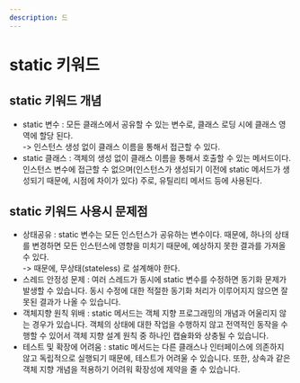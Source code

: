 ```yaml
---
description: 드
---
```


# static 키워드

## static 키워드 개념

* static 변수 : 모든 클래스에서 공유할 수 있는 변수로, 클래스 로딩 시에 클래스 영역에 할당 된다. \
  \-> 인스턴스 생성 없이 클래스 이름을 통해서 접근할 수 있다.&#x20;
* static 클래스 : 객체의 생성 없이 클래스 이름을 통해서 호출할 수 있는 메서드이다. 인스턴스 변수에 접근할 수 없으며(인스턴스가 생성되기 이전에 static 메서드가 생성되기 때문에, 시점에 차이가 있다) 주로, 유틸리티 메서드 등에 사용된다.&#x20;

## static 키워드 사용시 문제점

* 상태공유 : static 변수는 모든 인스턴스가 공유하는 변수이다. 때문에, 하나의 상태를 변경하면 모든 인스턴스에 영향을 미치기 때문에, 예상하지 못한 결과를 가져올 수 있다. \
  \-> 때문에, 무상태(stateless) 로 설계해야 한다.&#x20;
* 스레드 안정성 문제 : 여러 스레드가 동시에 static 변수를 수정하면 동기화 문제가 발생할 수 있습니다. 동시 수정에 대한 적절한 동기화 처리가 이루어지지 않으면 잘못된 결과가 나올 수 있습니다.
* 객체지향 원칙 위배 : static 메서드는 객체 지향 프로그래밍의 개념과 어울리지 않는 경우가 있습니다. 객체의 상태에 대한 작업을 수행하지 않고 전역적인 동작을 수행할 수 있어서 객체 지향 설계 원칙 중 하나인 캡슐화와 상충될 수 있습니다.
* 테스트 및 확장에 어려움 : static 메서드는 다른 클래스나 인터페이스에 의존하지 않고 독립적으로 실행되기 때문에, 테스트가 어려울 수 있습니다. 또한, 상속과 같은 객체 지향 개념을 적용하기 어려워 확장성에 제약을 줄 수 있습니다.
